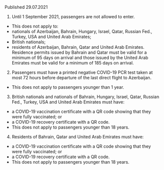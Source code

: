 Published 29.07.2021 
1. Until 1 September 2021, passengers are not allowed to enter.
- This does not apply to:
- nationals of Azerbaijan, Bahrain, Hungary, Israel, Qatar, Russian Fed., Turkey, USA and United Arab Emirates;
- British nationals;
- residents of Azerbaijan, Bahrain, Qatar and United Arab Emirates.
Residence permits issued by Bahrain and Qatar must be valid for a minimum of 95 days on arrival and those issued by the United Arab Emirates must be valid for a minimum of 185 days on arrival.
2. Passengers must have a printed negative COVID-19 PCR test taken at most 72 hours before departure of the last direct flight to Azerbaijan.
- This does not apply to passengers younger than 1 year.
3. British nationals and nationals of Bahrain, Hungary, Israel, Qatar, Russian Fed., Turkey, USA and United Arab Emirates must have:
- a COVID-19 vaccination certificate with a QR code showing that they were fully vaccinated; or
- a COVID-19 recovery certificate with a QR code.
- This does not apply to passengers younger than 18 years.
4. Residents of Bahrain, Qatar and United Arab Emirates must have:
- a COVID-19 vaccination certificate with a QR code showing that they were fully vaccinated; or
- a COVID-19 recovery certificate with a QR code.
- This does not apply to passengers younger than 18 years.

